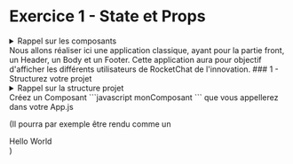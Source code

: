 # Exercice 1 - State et Props

<details><summary>Rappel sur les composants</summary>
<p>

## Rappel : Un composant c'est bien, mais c'est quoi ?

Un Composant peut être une classe ou une fonction qui renvoie du [JSX](https://reactjs.org/docs/introducing-jsx.html) une syntaxe à mi-chemin entre html et javascript.

```javascript
const maVariableJavascript = "Mon premier essai en react";

return <h1>Du JSX ? {maVariableJavascript}!</h1>;
```

Le JSX doit être encadré de parenthèses () s'il s'étend sur plusieurs lignes, on y introduit du code javascript entre accolades {}.

Il y a plusieurs manières de déclarer un composant `<MonComposant />` qu'on utilisera par exemple dans App.js :

```javascript
import React from "react";
import MonComposant from "./MonComposant";

function App() {
  return <MonComposant />;
}
```

- Une classe qui hérite de React.Component :

```javascript
import React from "react"; // Ou bien import React, {Component} from 'react' et utiliser directement extends Component. Il faut quand même importer React pour pouvoir utiliser le JSX !

export default class MonComposant extends React.Component {
  render() {
    return <h1>Mon premier Composant React !</h1>;
  }
}
```

- Une fonction :

```javascript
import React from "react";

function MonComposant() {
  return <h1>Mon premier Composant React !</h1>;
}

// Équivalent à l'écriture en fonction fléchée :
const MonComposant = () => {
  return <h1>Mon premier Composant React !</h1>;
};

// Ne pas oublier l'export !
export default MonComposant;
```

</p>
</details>
Nous allons réaliser ici une application classique, ayant pour la partie front, un Header, un Body et un Footer. 
Cette application aura pour objectif d'afficher les différents utilisateurs de RocketChat de l'innovation. 
### 1 - Structurez votre projet
<details><summary>Rappel sur la structure projet</summary>
<p>

## Appli

```
Appli(avec App.js et index.html pour SPA)
 └──components
    └──monComposant
        ├── __tests__
        │   └── monComposant-test.js
        ├── monComposant.js (avec jsx dedans)
        ├── monComposant.css (ou à l'interieur du js)
        └── package.json( contenu : {
         "main": "monComposant.js"
            })
└──reducers
    └──monComposantContainer
        ├── __tests__
        │   └── monComposantContainer-test.js
        ├── monComposantContainer.js
        └── monComposantContainer.css (idem)
└──utils
     └──constantes etc..
```

</p>
</details>
Créez un Composant ```javascript monComposant ``` que vous appellerez dans votre App.js

(Il pourra par exemple être rendu comme un <div>Hello World</div>)
